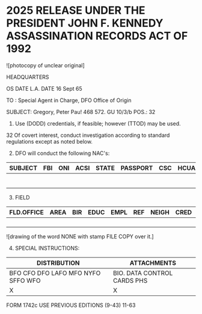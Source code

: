 # 2025 RELEASE UNDER THE PRESIDENT JOHN F. KENNEDY ASSASSINATION RECORDS ACT OF 1992

![photocopy of unclear original]

HEADQUARTERS

OS DATE
L.A. DATE 16 Sept 65

TO : Special Agent in Charge, DFO
Office of Origin

SUBJECT: Gregory, Peter Pau!
468 572. GU 10/3/b
POS.: 32

1. Use (DODD) credentials, if feasible; however (TTOD) may be used.

32
Of covert interest, conduct investigation according to standard regulations except as noted below.

2. DFO will conduct the following NAC's:

| SUBJECT | FBI | ONI | ACSI | STATE | PASSPORT | CSC | HCUA | OSI | I&N | CSIF | MIL |
| ------- | --- | --- | ---- | ----- | -------- | --- | ---- | --- | --- | ---- | --- |
|         |     |     |      |       |          |     |      |     | X   |      |     |
|         |     |     |      |       |          |     |      |     |     |      |     |
|         |     |     |      |       |          |     |      |     |     |      |     |

3. FIELD

| FLD.OFFICE | AREA | BIR | EDUC | EMPL | REF | NEIGH | CRED | POL | OTHER |
| ---------- | ---- | --- | ---- | ---- | --- | ----- | ---- | --- | ----- |
|            |      |     |      |      |     |       |      |     |       |
|            |      |     |      |      |     |       |      |     |       |
|            |      |     |      |      |     |       |      |     |       |
|            |      |     |      |      |     |       |      |     |       |

![drawing of the word NONE with stamp FILE COPY over it.]

4. SPECIAL INSTRUCTIONS:

| DISTRIBUTION                       | ATTACHMENTS                 |
| ---------------------------------- | --------------------------- |
| BFO CFO DFO LAFO MFO NYFO SFFO WFO | BIO. DATA CONTROL CARDS PHS |
| X                                  | X                           |

FORM 1742c USE PREVIOUS EDITIONS (9-43)
11-63
